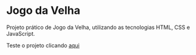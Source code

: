 # Jogo da Velha
Projeto prático de Jogo da Velha, utilizando as tecnologias HTML, CSS e JavaScript.

Teste o projeto clicando [aqui](https://jjajairo.github.io/jogoDaVelha/)
